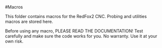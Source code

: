 #Macros

This folder contains macros for the RedFox2 CNC. 
Probing and utilities macros are stored here.

Before using any macro, PLEASE READ THE DOCUMENTATION!
Test carefully and make sure the code works for you.
No warranty. Use it at your own risk.
